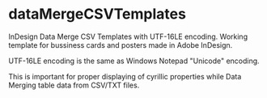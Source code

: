 # dataMergeCSVTemplates
InDesign Data Merge CSV Templates with UTF-16LE encoding.
Working template for bussiness cards and posters made in Adobe InDesign.

UTF-16LE encoding is the same as Windows Notepad "Unicode" encoding.

This is important for proper displaying of cyrillic properties while Data Merging table data from CSV/TXT files.

